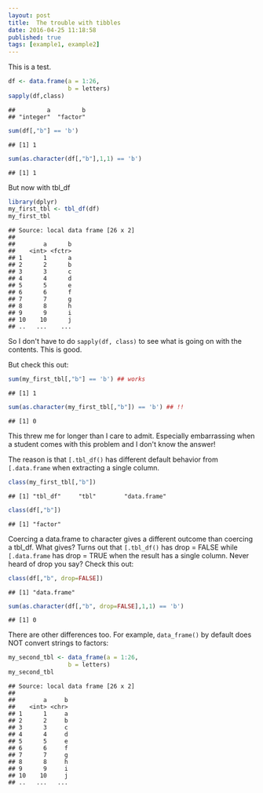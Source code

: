 ```yaml
---
layout: post
title:  The trouble with tibbles
date: 2016-04-25 11:18:58
published: true
tags: [example1, example2]
---
```


This is a test.


```r
df <- data.frame(a = 1:26,
                 b = letters)
sapply(df,class)
```

```
##         a         b 
## "integer"  "factor"
```

```r
sum(df[,"b"] == 'b')
```

```
## [1] 1
```

```r
sum(as.character(df[,"b"],1,1) == 'b')
```

```
## [1] 1
```

But now with tbl_df


```r
library(dplyr)
my_first_tbl <- tbl_df(df)
my_first_tbl
```

```
## Source: local data frame [26 x 2]
## 
##        a      b
##    <int> <fctr>
## 1      1      a
## 2      2      b
## 3      3      c
## 4      4      d
## 5      5      e
## 6      6      f
## 7      7      g
## 8      8      h
## 9      9      i
## 10    10      j
## ..   ...    ...
```

So I don't have to do `sapply(df, class)` to see
what is going on with the contents. This is good.

But check this out:


```r
sum(my_first_tbl[,"b"] == 'b') ## works
```

```
## [1] 1
```

```r
sum(as.character(my_first_tbl[,"b"]) == 'b') ## !!
```

```
## [1] 0
```

This threw me for longer than I care to admit.
Especially embarrassing when a student comes with
this problem and I don't know the answer!

The reason is that `[.tbl_df()` has different
default behavior from `[.data.frame` when
extracting a single column. 


```r
class(my_first_tbl[,"b"])
```

```
## [1] "tbl_df"     "tbl"        "data.frame"
```

```r
class(df[,"b"])
```

```
## [1] "factor"
```

Coercing a data.frame to character gives a 
different outcome than coercing a tbl_df. What
gives? Turns out that `[.tbl_df()` has drop = FALSE
while `[.data.frame` has drop = TRUE when the 
result has a single column. Never heard 
of drop you say? Check this out:


```r
class(df[,"b", drop=FALSE])
```

```
## [1] "data.frame"
```

```r
sum(as.character(df[,"b", drop=FALSE],1,1) == 'b')
```

```
## [1] 0
```

There are other differences too. For example, 
`data_frame()` by default does NOT convert strings 
to factors:


```r
my_second_tbl <- data_frame(a = 1:26,
                 b = letters)
my_second_tbl
```

```
## Source: local data frame [26 x 2]
## 
##        a     b
##    <int> <chr>
## 1      1     a
## 2      2     b
## 3      3     c
## 4      4     d
## 5      5     e
## 6      6     f
## 7      7     g
## 8      8     h
## 9      9     i
## 10    10     j
## ..   ...   ...
```


